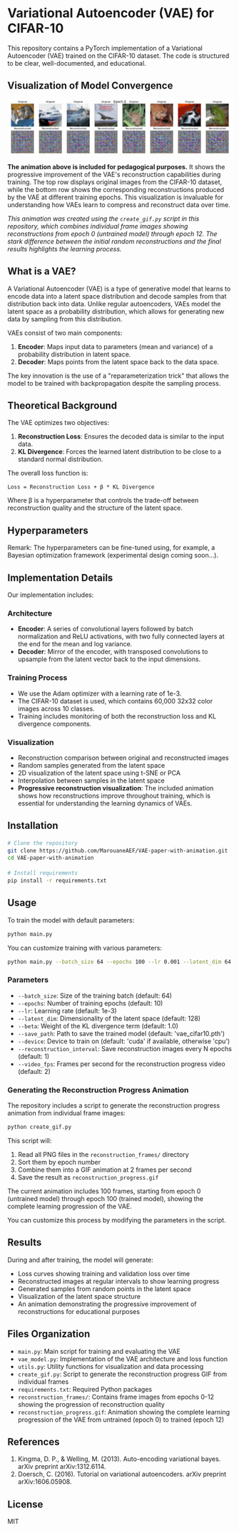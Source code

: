 # Variational Autoencoder (VAE) for CIFAR-10

This repository contains a PyTorch implementation of a Variational Autoencoder (VAE) trained on the CIFAR-10 dataset. The code is structured to be clear, well-documented, and educational.

## Visualization of Model Convergence

![VAE Training Progress](reconstruction_progress.gif)

**The animation above is included for pedagogical purposes.** It shows the progressive improvement of the VAE's reconstruction capabilities during training. The top row displays original images from the CIFAR-10 dataset, while the bottom row shows the corresponding reconstructions produced by the VAE at different training epochs. This visualization is invaluable for understanding how VAEs learn to compress and reconstruct data over time.

*This animation was created using the `create_gif.py` script in this repository, which combines individual frame images showing reconstructions from epoch 0 (untrained model) through epoch 12. The stark difference between the initial random reconstructions and the final results highlights the learning process.*

## What is a VAE?

A Variational Autoencoder (VAE) is a type of generative model that learns to encode data into a latent space distribution and decode samples from that distribution back into data. Unlike regular autoencoders, VAEs model the latent space as a probability distribution, which allows for generating new data by sampling from this distribution.

VAEs consist of two main components:
1. **Encoder**: Maps input data to parameters (mean and variance) of a probability distribution in latent space.
2. **Decoder**: Maps points from the latent space back to the data space.

The key innovation is the use of a "reparameterization trick" that allows the model to be trained with backpropagation despite the sampling process.

## Theoretical Background

The VAE optimizes two objectives:
1. **Reconstruction Loss**: Ensures the decoded data is similar to the input data.
2. **KL Divergence**: Forces the learned latent distribution to be close to a standard normal distribution.

The overall loss function is:
```
Loss = Reconstruction Loss + β * KL Divergence
```

Where β is a hyperparameter that controls the trade-off between reconstruction quality and the structure of the latent space.

## Hyperparameters

Remark: The hyperparameters can be fine-tuned using, for example, a Bayesian optimization framework (experimental design coming soon...).

## Implementation Details

Our implementation includes:

### Architecture
- **Encoder**: A series of convolutional layers followed by batch normalization and ReLU activations, with two fully connected layers at the end for the mean and log variance.
- **Decoder**: Mirror of the encoder, with transposed convolutions to upsample from the latent vector back to the input dimensions.

### Training Process
- We use the Adam optimizer with a learning rate of 1e-3.
- The CIFAR-10 dataset is used, which contains 60,000 32x32 color images across 10 classes.
- Training includes monitoring of both the reconstruction loss and KL divergence components.

### Visualization
- Reconstruction comparison between original and reconstructed images
- Random samples generated from the latent space
- 2D visualization of the latent space using t-SNE or PCA
- Interpolation between samples in the latent space
- **Progressive reconstruction visualization**: The included animation shows how reconstructions improve throughout training, which is essential for understanding the learning dynamics of VAEs.

## Installation

```bash
# Clone the repository
git clone https://github.com/MarouaneAEF/VAE-paper-with-animation.git
cd VAE-paper-with-animation

# Install requirements
pip install -r requirements.txt
```

## Usage

To train the model with default parameters:

```bash
python main.py
```

You can customize training with various parameters:

```bash
python main.py --batch_size 64 --epochs 100 --lr 0.001 --latent_dim 64 --beta 1.0
```

### Parameters

- `--batch_size`: Size of the training batch (default: 64)
- `--epochs`: Number of training epochs (default: 10)
- `--lr`: Learning rate (default: 1e-3)
- `--latent_dim`: Dimensionality of the latent space (default: 128)
- `--beta`: Weight of the KL divergence term (default: 1.0)
- `--save_path`: Path to save the trained model (default: 'vae_cifar10.pth')
- `--device`: Device to train on (default: 'cuda' if available, otherwise 'cpu')
- `--reconstruction_interval`: Save reconstruction images every N epochs (default: 1)
- `--video_fps`: Frames per second for the reconstruction progress video (default: 2)

### Generating the Reconstruction Progress Animation

The repository includes a script to generate the reconstruction progress animation from individual frame images:

```bash
python create_gif.py
```

This script will:
1. Read all PNG files in the `reconstruction_frames/` directory
2. Sort them by epoch number
3. Combine them into a GIF animation at 2 frames per second
4. Save the result as `reconstruction_progress.gif`

The current animation includes 100 frames, starting from epoch 0 (untrained model) through epoch 100 (trained model), showing the complete learning progression of the VAE.

You can customize this process by modifying the parameters in the script.

## Results

During and after training, the model will generate:

- Loss curves showing training and validation loss over time
- Reconstructed images at regular intervals to show learning progress
- Generated samples from random points in the latent space
- Visualization of the latent space structure
- An animation demonstrating the progressive improvement of reconstructions for educational purposes

## Files Organization

- `main.py`: Main script for training and evaluating the VAE
- `vae_model.py`: Implementation of the VAE architecture and loss function
- `utils.py`: Utility functions for visualization and data processing
- `create_gif.py`: Script to generate the reconstruction progress GIF from individual frames
- `requirements.txt`: Required Python packages
- `reconstruction_frames/`: Contains frame images from epochs 0-12 showing the progression of reconstruction quality
- `reconstruction_progress.gif`: Animation showing the complete learning progression of the VAE from untrained (epoch 0) to trained (epoch 12)

## References

1. Kingma, D. P., & Welling, M. (2013). Auto-encoding variational bayes. arXiv preprint arXiv:1312.6114.
2. Doersch, C. (2016). Tutorial on variational autoencoders. arXiv preprint arXiv:1606.05908.

## License

MIT 